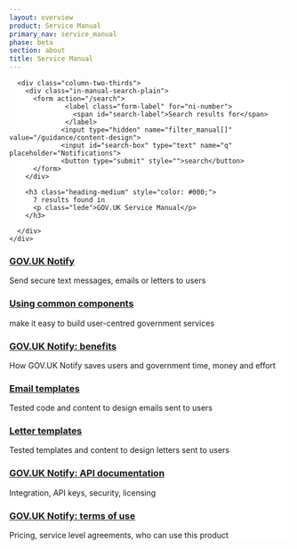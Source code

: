 ```yaml
---
layout: overview
product: Service Manual
primary_nav: service_manual
phase: beta
section: about
title: Service Manual
---
```


<div class="product-style" style="padding-bottom: 0px; background: #ffffff; columns: #0b0c0c">
  <div id="content" style="padding-bottom: 0px;">
    <div class="grid-row" id="search-results">

      <div class="column-two-thirds">
        <div class="in-manual-search-plain">
          <form action="/search">
                  <label class="form-label" for="ni-number">
                    <span id="search-label">Search results for</span>
                  </label>
                 <input type="hidden" name="filter_manual[]" value="/guidance/content-design">
                 <input id="search-box" type="text" name="q" placeholder="Notifications">
                 <button type="submit" style="">search</button>
          </form>
        </div>

        <h3 class="heading-medium" style="color: #000;">
          7 results found in
          <p class="lede">GOV.UK Service Manual</p>
        </h3>

      </div>
    </div>
  </div>
</div>

<main id="content" role="main" style="margin-top: 0px; padding-top: 0px;">


<!-- Top: Publish and use government data -->

<div class="grid-row" id="data">
  <div class="column-two-thirds">
      <h3 class="heading-medium"><a href="/govuk-notify">GOV.UK Notify</a></h3>
      <p>Send secure text messages, emails or letters to users</p>

  </div>
</div>

<div class="grid-row" id="data">
  <div class="column-two-thirds">
      <h3 class="heading-medium"><a href="https://www.gov.uk/service-manual/technology/using-common-components">Using common components</a></h3>
      <p>make it easy to build user-centred government services</p>

  </div>
</div>

<div class="grid-row" id="data">
  <div class="column-two-thirds">
      <h3 class="heading-medium"><a href="#">GOV.UK Notify: benefits</a></h3>
      <p>How GOV.UK Notify saves users and government time, money and effort</p>
  </div>
</div>

<div class="grid-row" id="data">
  <div class="column-two-thirds">
      <h3 class="heading-medium"><a href="technology.html">Email templates</a></h3>
      <p>Tested code and content to design emails sent to users</p>
  </div>
</div>

<div class="grid-row" id="data">
  <div class="column-two-thirds">
      <h3 class="heading-medium"><a href="technology.html">Letter templates</a></h3>
      <p>Tested templates and content to design letters sent to users</p>
  </div>
</div>

<div class="grid-row" id="data">
  <div class="column-two-thirds">
      <h3 class="heading-medium"><a href="#">GOV.UK Notify: API documentation</a></h3>
      <p>Integration, API keys, security, licensing</p>
  </div>
</div>

<div class="grid-row" id="data">
  <div class="column-two-thirds">
      <h3 class="heading-medium"><a href="#">GOV.UK Notify: terms of use</a></h3>
      <p>Pricing, service level agreements, who can use this product</p>
  </div>
</div>

<!-- Bottom: Publish and use government data -->

</main>